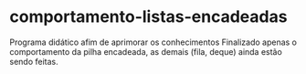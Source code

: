 # comportamento-listas-encadeadas
Programa didático afim de aprimorar os conhecimentos
Finalizado apenas o comportamento da pilha encadeada, as demais (fila, deque) ainda estão sendo feitas.
